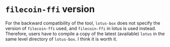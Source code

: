 # `filecoin-ffi` version

For the backward compatibility of the tool, `lotus-box` does not specify the version of `filecoin-ffi` used, and `filecoin-ffi` in lotus is used instead. 
Therefore, users have to compile a copy of the latest (available) `lotus` in the same level directory of `lotus-box`. 
I think it is worth it.

